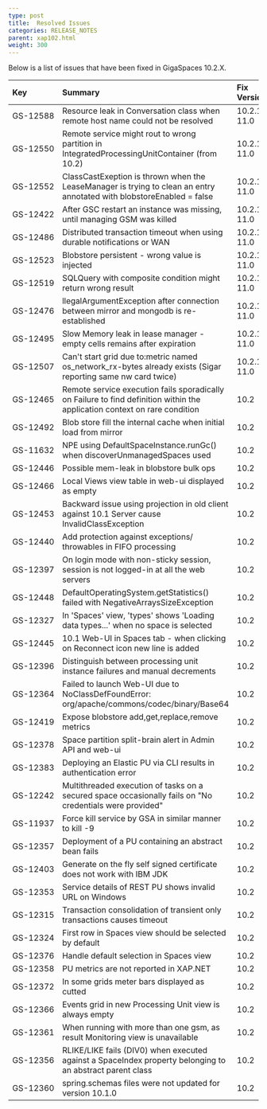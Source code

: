 ```yaml
---
type: post
title:  Resolved Issues
categories: RELEASE_NOTES
parent: xap102.html
weight: 300
---
```



Below is a list of issues that have been fixed in GigaSpaces 10.2.X.




| Key | Summary | Fix Version/s | Sales Force ID | Platform/s |
|:---------|:--------|:----------------|:---------------|:------------------|
| <nobr>GS-12588</nobr> | Resource leak in Conversation class when remote host name could not be resolved | 10.2.1, 11.0 | 10060 | All |
| GS-12550 | Remote service might rout to wrong partition in IntegratedProcessingUnitContainer (from 10.2) | 10.2.1, 11.0 | 9971 | Java |
| GS-12552 | ClassCastExeption is thrown when the LeaseManager is trying to clean an entry annotated with blobstoreEnabled = false | 10.2.1, 11.0 | 10004 | java |
| GS-12422 | After GSC restart an instance was missing, until managing GSM was killed | 10.2.1, 11.0 | 9704 | All |
| GS-12486 | Distributed transaction timeout when using durable notifications or WAN | 10.2.1, 11.0 | 8935 | All |
| GS-12523 | Blobstore persistent - wrong value is injected | 10.2.1, 11.0 |  | All |
| GS-12519 | SQLQuery with composite condition might return wrong result | 10.2.1, 11.0 | 9936 | Java |
| GS-12476 | llegalArgumentException after connection between mirror and mongodb is re-established | 10.2.1, 11.0 | 9832 | Java |
| GS-12495 | Slow Memory leak in lease manager - empty cells remains after expiration | 10.2.1, 11.0 | 9876 | All |
| GS-12507 | Can't start grid due to:metric named os_network_rx-bytes already exists (Sigar reporting same nw card twice) | 10.2.1, 11.0 | 9888, 9766 | All |
| GS-12465 | Remote service execution fails sporadically on Failure to find definition within the application context on rare condition | 10.2 | 9826 | All |
| GS-12492 | Blob store fill the internal cache when initial load from mirror | 10.2 |  | Java |
| GS-11632 | NPE using DefaultSpaceInstance.runGc() when discoverUnmanagedSpaces used | 10.2 | 8587 | All |
| GS-12446 | Possible mem-leak in blobstore bulk ops | 10.2 |  | Java |
| GS-12466 | Local Views view table in web-ui displayed as empty | 10.2 | | Java |
| GS-12453 | Backward issue using projection in old client against 10.1 Server cause InvalidClassException | 10.2 | 9789 | All |
| GS-12440 | Add protection against exceptions/ throwables in FIFO processing | 10.2 | 9720 | All |
| GS-12397 | On login mode with non-sticky session, session is not logged-in at all the web servers | 10.2 |  | All |
| GS-12448 | DefaultOperatingSystem.getStatistics() failed with NegativeArraysSizeException | 10.2 | 9777 | All |
| GS-12327 | In 'Spaces' view, 'types' shows 'Loading data types...' when no space is selected | 10.2 |  | All |
| GS-12445 | 10.1 Web-UI in Spaces tab - when clicking on Reconnect icon new line is added | 10.2 | 9771 | All |
| GS-12396 | Distinguish between processing unit instance failures and manual decrements| 10.2 | 8707 | All |
| GS-12364 | Failed to launch Web-UI due to NoClassDefFoundError: org/apache/commons/codec/binary/Base64 | 10.2 |  | Java |
| GS-12419 | Expose blobstore add,get,replace,remove metrics | 10.2 |  | All |
| GS-12378 | Space partition split-brain alert in Admin API and web-ui | 10.2 |  | Java |
| GS-12383 | Deploying an Elastic PU via CLI results in authentication error | 10.2 | 9708 | All |
| GS-12242 | Multithreaded execution of tasks on a secured space occasionally fails on "No credentials were provided" | 10.2 | 9426 | Java |
| GS-11937 | Force kill service by GSA in similar manner to kill -9  | 10.2 | 9158,9338 | All |
| GS-12357 | Deployment of a PU containing an abstract bean fails | 10.2 | 9680 | All |
| GS-12403 | Generate on the fly self signed certificate does not work with IBM JDK | 10.2 | 9712 | All |
| GS-12353 | Service details of REST PU shows invalid URL on Windows | 10.2 |  | Java |
| GS-12315 | Transaction consolidation of transient only transactions causes timeout | 10.2 | 9640,9417 | All |
| GS-12324 | First row in Spaces view should be selected by default | 10.2 |  | Java |
| GS-12376 | Handle default selection in Spaces view | 10.2 |  | Java |
| GS-12358 | PU metrics are not reported in XAP.NET | 10.2 |  | .NET |
| GS-12372 | In some grids meter bars displayed as cutted  | 10.2 |  | Java |
| GS-12366 | Events grid in new Processing Unit view is always empty | 10.2 |  | Java |
| GS-12361 | When running with more than one gsm, as result Monitoring view is unavailable | 10.2 |  | All |
| GS-12356 | RLIKE/LIKE fails (DIV0) when executed against a SpaceIndex property belonging to an abstract parent class  | 10.2 | 9654 | All |
| GS-12360 | spring.schemas files were not updated for version 10.1.0 | 10.2 |  | Java |